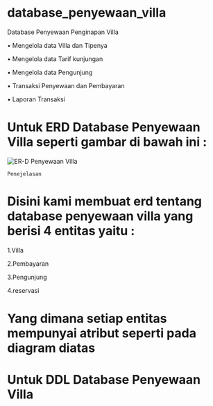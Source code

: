 # database_penyewaan_villa

Database Penyewaan Penginapan Villa

• Mengelola data Villa dan Tipenya

• Mengelola data Tarif kunjungan

• Mengelola data Pengunjung

• Transaksi Penyewaan dan Pembayaran

• Laporan Transaksi


# Untuk ERD Database Penyewaan Villa seperti gambar di bawah ini :

![ER-D Penyewaan Villa](https://github.com/MikaelRivaldo/database_penyewaan_villa/assets/115770247/d170407b-a07d-4955-b11d-828113f7f143)

`Penejelasan`

# Disini kami membuat erd tentang database penyewaan villa yang berisi 4 entitas yaitu : 

1.Villa

2.Pembayaran

3.Pengunjung

4.reservasi

# Yang dimana setiap entitas mempunyai atribut seperti pada diagram diatas

# Untuk DDL Database Penyewaan Villa 


